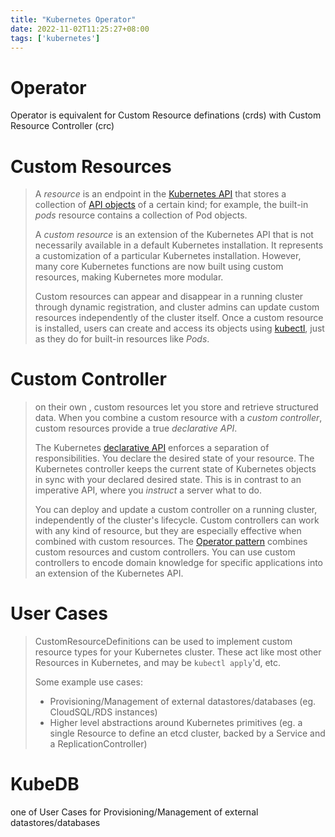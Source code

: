 ```yaml
---
title: "Kubernetes Operator"
date: 2022-11-02T11:25:27+08:00
tags: ['kubernetes']
---
```


# Operator

Operator is equivalent for  Custom Resource definations (crds) with  Custom Resource Controller (crc)

# Custom Resources

> A *resource* is an endpoint in the [Kubernetes API](https://kubernetes.io/docs/concepts/overview/kubernetes-api/) that stores a collection of [API objects](https://kubernetes.io/docs/concepts/overview/working-with-objects/kubernetes-objects/) of a certain kind; for example, the built-in *pods* resource contains a collection of Pod objects.
>
> A *custom resource* is an extension of the Kubernetes API that is not necessarily available in a default Kubernetes installation. It represents a customization of a particular Kubernetes installation. However, many core Kubernetes functions are now built using custom resources, making Kubernetes more modular.
>
> Custom resources can appear and disappear in a running cluster through dynamic registration, and cluster admins can update custom resources independently of the cluster itself. Once a custom resource is installed, users can create and access its objects using [kubectl](https://kubernetes.io/docs/user-guide/kubectl-overview/), just as they do for built-in resources like *Pods*.

# Custom Controller

>on their own , custom resources let you store and retrieve structured data. When you combine a custom resource with a *custom controller*, custom resources provide a true *declarative API*.
>
>The Kubernetes [declarative API](https://kubernetes.io/docs/concepts/overview/kubernetes-api/) enforces a separation of responsibilities. You declare the desired state of your resource. The Kubernetes controller keeps the current state of Kubernetes objects in sync with your declared desired state. This is in contrast to an imperative API, where you *instruct* a server what to do.
>
>You can deploy and update a custom controller on a running cluster, independently of the cluster's lifecycle. Custom controllers can work with any kind of resource, but they are especially effective when combined with custom resources. The [Operator pattern](https://kubernetes.io/docs/concepts/extend-kubernetes/operator/) combines custom resources and custom controllers. You can use custom controllers to encode domain knowledge for specific applications into an extension of the Kubernetes API.

# User Cases

>CustomResourceDefinitions can be used to implement custom resource types for your Kubernetes cluster. These act like most other Resources in Kubernetes, and may be `kubectl apply`'d, etc.
>
>Some example use cases:
>
>- Provisioning/Management of external datastores/databases (eg. CloudSQL/RDS instances)
>- Higher level abstractions around Kubernetes primitives (eg. a single Resource to define an etcd cluster, backed by a Service and a ReplicationController)

# KubeDB

one of User Cases for Provisioning/Management of external datastores/databases
